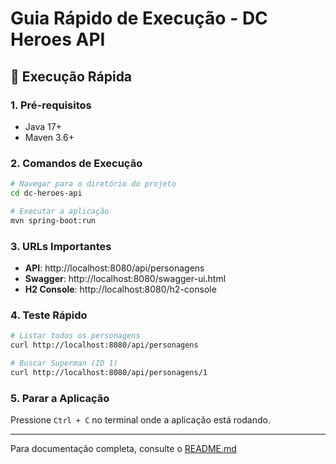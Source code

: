 # Guia Rápido de Execução - DC Heroes API

## 🚀 Execução Rápida

### 1. Pré-requisitos
- Java 17+
- Maven 3.6+

### 2. Comandos de Execução

```bash
# Navegar para o diretório do projeto
cd dc-heroes-api

# Executar a aplicação
mvn spring-boot:run
```

### 3. URLs Importantes

- **API**: http://localhost:8080/api/personagens
- **Swagger**: http://localhost:8080/swagger-ui.html
- **H2 Console**: http://localhost:8080/h2-console

### 4. Teste Rápido

```bash
# Listar todos os personagens
curl http://localhost:8080/api/personagens

# Buscar Superman (ID 1)
curl http://localhost:8080/api/personagens/1
```

### 5. Parar a Aplicação

Pressione `Ctrl + C` no terminal onde a aplicação está rodando.

---

Para documentação completa, consulte o [README.md](README.md)

